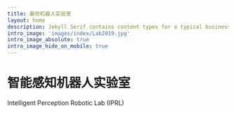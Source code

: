 ```yaml
---
title: 姜欣机器人实验室
layout: home
description: Jekyll Serif contains content types for a typical business website. The theme is fully responsive, blazing fast and artfully illustrated.
intro_image: 'images/index/Lab2019.jpg'
intro_image_absolute: true
intro_image_hide_on_mobile: true
---
```


# 智能感知机器人实验室

Intelligent Perception Robotic Lab (IPRL)

